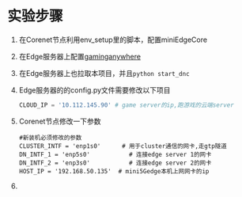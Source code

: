 # 实验步骤

1. 在Corenet节点利用env_setup里的脚本，配置miniEdgeCore

2. 在Edge服务器上配置[gaminganywhere](https://github.com/GamingAnywhere/gaminganywhere)

3. 在Edge服务器上也拉取本项目，并且`python start_dnc`

4. Edge服务器的的config.py文件需要修改以下项目

   ```python
   CLOUD_IP = '10.112.145.90' # game server的ip,跑游戏的云端server
   
5. Corenet节点修改一下参数
   ```
   #新装机必须修改的参数
   CLUSTER_INTF = 'enp1s0'      # 用于cluster通信的网卡,走gtp隧道
   DN_INTF_1 = 'enp5s0'           # 连接edge server 1的网卡
   DN_INTF_2 = 'enp3s0'           # 连接edge server 2的网卡
   HOST_IP = '192.168.50.135'  # mini5Gedge本机上网网卡的ip
   ```

   

5. 

